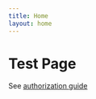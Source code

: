 ```yaml
---
title: Home
layout: home
---
```


# Test Page

See [authorization guide](Auth-JustTheDocs-Test/Quickstart/Authorization-Guide)